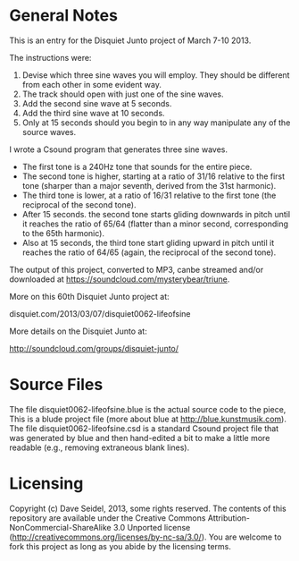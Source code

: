 # General Notes

This is an entry for the Disquiet Junto project of March 7-10 2013.

The instructions were:
1.  Devise which three sine waves you will employ. They should be different from each other in some evident way.
2.  The track should open with just one of the sine waves.
3.  Add the second sine wave at 5 seconds.
4.  Add the third sine wave at 10 seconds.
5.  Only at 15 seconds should you begin to in any way manipulate any of the source waves.

I wrote a Csound program that generates three sine waves.
- The first tone is a 240Hz tone that sounds for the entire piece.
- The second tone is higher, starting at a ratio of 31/16 relative to the first tone (sharper than a major seventh, derived from the 31st harmonic).
- The third tone is lower, at a ratio of 16/31 relative to the first tone (the reciprocal of the second tone).
- After 15 seconds. the second tone starts gliding downwards in pitch until it reaches the ratio of 65/64 (flatter than a minor second, corresponding to the 65th harmonic).
- Also at 15 seconds, the third tone start gliding upward in pitch until it reaches the ratio of 64/65 (again, the reciprocal of the second tone).

The output of this project, converted to MP3, canbe streamed and/or downloaded at https://soundcloud.com/mysterybear/triune. 

More on this 60th Disquiet Junto project at:

disquiet.com/2013/03/07/disquiet0062-lifeofsine

More details on the Disquiet Junto at:

http://soundcloud.com/groups/disquiet-junto/

# Source Files

The file disquiet0062-lifeofsine.blue is the actual source code to the piece, This is a blude project file (more about blue at http://blue.kunstmusik.com). The file disquiet0062-lifeofsine.csd is a standard Csound project file that was generated by blue and then hand-edited a bit to make a little more readable (e.g., removing extraneous blank lines).

# Licensing

Copyright (c) Dave Seidel, 2013, some rights reserved. The contents of this repository are available under the Creative Commons Attribution-NonCommercial-ShareAlike 3.0 Unported license (http://creativecommons.org/licenses/by-nc-sa/3.0/). You are welcome to fork this project as long as you abide by the licensing terms.
